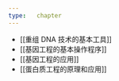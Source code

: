```yaml
---
type:   chapter
---
```


*   [[重组 DNA 技术的基本工具]]
*   [[基因工程的基本操作程序]]
*   [[基因工程的应用]]
*   [[蛋白质工程的原理和应用]]